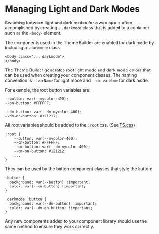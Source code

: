 # Managing Light and Dark Modes

Switching between light and dark modes for a web app is often accomplished by creating a `.darkmode` class that is added to a container such as the `<body>` element.

The components used in the Theme Builder are enabled for dark mode by including a `.darkmode` class.  

```
<body class="... darkmode">
</body>
```

The Theme Builder generates root light mode and dark mode colors that can be used when creating your component classes.  The naming convention is `--varName` for light mode and `--dm-varName` for dark mode.  

For example, the root button variables are:

```
--button: var(--mycolor-400);
--on-button: #FFFFFF;

--dm-button: var(--dm-mycolor-400);
--dm-on-button: #121212;
```

All root variables should be added to the `:root` css.  (See [TS.css](https://github.com/discoverfinancial/a11y-theme-builder/blob/main/code/src/ui/src/mui-a11y-tb/themes/TB.css#L1))

```
:root {
    --button: var(--mycolor-400);
    --on-button: #FFFFFF;
    --dm-button: var(--dm-mycolor-400);
    --dm-on-button: #121212;
    ...
}
```

They can be used by the button component classes that style the button:

```
.button {
  background: var(--button) !important;
  color: var(--on-button) !important;
}

.darkmode .button {
  background: var(--dm-button) !important;
  color: var(--dm-on-button) !important;
}
```

Any new components added to your component library should use the same method to ensure they work correctly.
